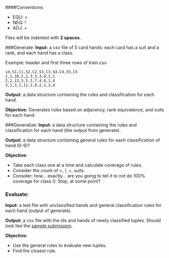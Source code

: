 ####Conventions:
* EQU: = 
* NEQ: !
* ADJ: +

Files will be indented with **2 spaces**.

###Generate:
**Input:** a csv file of 5 card hands: each card has a suit and a rank, and each hand has a class.

Example: header and first three rows of train.csv
```
id,S1,C1,S2,C2,S3,C3,S4,C4,S5,C5
1,1,10,2,2,3,3,3,8,1,1
2,2,13,3,5,3,7,4,6,1,4
3,1,3,1,11,2,8,2,1,2,4
```
**Output:** a data structure containing the rules and classification for each hand.

**Objective:**
Generates rules based on adjacency, rank equivalence, and suits for each hand.

###Generalize:
**Input:** a data structure containing the rules and classification for each hand (the output from generate).

**Output:** a data structure containing general rules for each classification of hand (0-9)?

**Objective:**
* Take each class one at a time and calculate coverage of rules.
* Consider the count of =, !, +, suits.
* Consider: how… exactly... are you going to tell it to not do 100% coverage for class 0. Stop, at some point?

### Evaluate:
**Input:** a test file with unclassified hands and general classification rules for each hand (output of generate).

**Output:** a csv file with the ids and hands of newly classified tuples. Should look like the [sample submission](https://github.com/jerath/pokerhands/blob/master/sampleSubmission.csv).

**Objective:**
* Use the general rules to evaluate new tuples.
* Find the closest rule.


